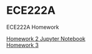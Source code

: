 # ECE222A
ECE222A Homework

[Homework 2 Jupyter Notebook](https://zhaoxin-hu.github.io/ECE222A/ECE222A%20HW2%20Jupyter%20Notebook.html)<br/>
[Homework 3](https://zhaoxin-hu.github.io/ECE222A/HW3/)
